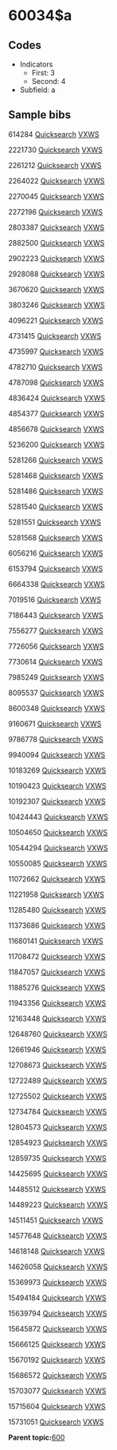 # 60034$a

## Codes

-   Indicators
    -   First: 3
    -   Second: 4
-   Subfield: a

## Sample bibs

614284 [Quicksearch](https://search.library.yale.edu/catalog/614284) [VXWS](http://prodorbis.library.yale.edu:7014/vxws/GetHoldingsService?bibId=614284)

2221730 [Quicksearch](https://search.library.yale.edu/catalog/2221730) [VXWS](http://prodorbis.library.yale.edu:7014/vxws/GetHoldingsService?bibId=2221730)

2261212 [Quicksearch](https://search.library.yale.edu/catalog/2261212) [VXWS](http://prodorbis.library.yale.edu:7014/vxws/GetHoldingsService?bibId=2261212)

2264022 [Quicksearch](https://search.library.yale.edu/catalog/2264022) [VXWS](http://prodorbis.library.yale.edu:7014/vxws/GetHoldingsService?bibId=2264022)

2270045 [Quicksearch](https://search.library.yale.edu/catalog/2270045) [VXWS](http://prodorbis.library.yale.edu:7014/vxws/GetHoldingsService?bibId=2270045)

2272196 [Quicksearch](https://search.library.yale.edu/catalog/2272196) [VXWS](http://prodorbis.library.yale.edu:7014/vxws/GetHoldingsService?bibId=2272196)

2803387 [Quicksearch](https://search.library.yale.edu/catalog/2803387) [VXWS](http://prodorbis.library.yale.edu:7014/vxws/GetHoldingsService?bibId=2803387)

2882500 [Quicksearch](https://search.library.yale.edu/catalog/2882500) [VXWS](http://prodorbis.library.yale.edu:7014/vxws/GetHoldingsService?bibId=2882500)

2902223 [Quicksearch](https://search.library.yale.edu/catalog/2902223) [VXWS](http://prodorbis.library.yale.edu:7014/vxws/GetHoldingsService?bibId=2902223)

2928088 [Quicksearch](https://search.library.yale.edu/catalog/2928088) [VXWS](http://prodorbis.library.yale.edu:7014/vxws/GetHoldingsService?bibId=2928088)

3670620 [Quicksearch](https://search.library.yale.edu/catalog/3670620) [VXWS](http://prodorbis.library.yale.edu:7014/vxws/GetHoldingsService?bibId=3670620)

3803246 [Quicksearch](https://search.library.yale.edu/catalog/3803246) [VXWS](http://prodorbis.library.yale.edu:7014/vxws/GetHoldingsService?bibId=3803246)

4096221 [Quicksearch](https://search.library.yale.edu/catalog/4096221) [VXWS](http://prodorbis.library.yale.edu:7014/vxws/GetHoldingsService?bibId=4096221)

4731415 [Quicksearch](https://search.library.yale.edu/catalog/4731415) [VXWS](http://prodorbis.library.yale.edu:7014/vxws/GetHoldingsService?bibId=4731415)

4735997 [Quicksearch](https://search.library.yale.edu/catalog/4735997) [VXWS](http://prodorbis.library.yale.edu:7014/vxws/GetHoldingsService?bibId=4735997)

4782710 [Quicksearch](https://search.library.yale.edu/catalog/4782710) [VXWS](http://prodorbis.library.yale.edu:7014/vxws/GetHoldingsService?bibId=4782710)

4787098 [Quicksearch](https://search.library.yale.edu/catalog/4787098) [VXWS](http://prodorbis.library.yale.edu:7014/vxws/GetHoldingsService?bibId=4787098)

4836424 [Quicksearch](https://search.library.yale.edu/catalog/4836424) [VXWS](http://prodorbis.library.yale.edu:7014/vxws/GetHoldingsService?bibId=4836424)

4854377 [Quicksearch](https://search.library.yale.edu/catalog/4854377) [VXWS](http://prodorbis.library.yale.edu:7014/vxws/GetHoldingsService?bibId=4854377)

4856678 [Quicksearch](https://search.library.yale.edu/catalog/4856678) [VXWS](http://prodorbis.library.yale.edu:7014/vxws/GetHoldingsService?bibId=4856678)

5236200 [Quicksearch](https://search.library.yale.edu/catalog/5236200) [VXWS](http://prodorbis.library.yale.edu:7014/vxws/GetHoldingsService?bibId=5236200)

5281266 [Quicksearch](https://search.library.yale.edu/catalog/5281266) [VXWS](http://prodorbis.library.yale.edu:7014/vxws/GetHoldingsService?bibId=5281266)

5281468 [Quicksearch](https://search.library.yale.edu/catalog/5281468) [VXWS](http://prodorbis.library.yale.edu:7014/vxws/GetHoldingsService?bibId=5281468)

5281486 [Quicksearch](https://search.library.yale.edu/catalog/5281486) [VXWS](http://prodorbis.library.yale.edu:7014/vxws/GetHoldingsService?bibId=5281486)

5281540 [Quicksearch](https://search.library.yale.edu/catalog/5281540) [VXWS](http://prodorbis.library.yale.edu:7014/vxws/GetHoldingsService?bibId=5281540)

5281551 [Quicksearch](https://search.library.yale.edu/catalog/5281551) [VXWS](http://prodorbis.library.yale.edu:7014/vxws/GetHoldingsService?bibId=5281551)

5281568 [Quicksearch](https://search.library.yale.edu/catalog/5281568) [VXWS](http://prodorbis.library.yale.edu:7014/vxws/GetHoldingsService?bibId=5281568)

6056216 [Quicksearch](https://search.library.yale.edu/catalog/6056216) [VXWS](http://prodorbis.library.yale.edu:7014/vxws/GetHoldingsService?bibId=6056216)

6153794 [Quicksearch](https://search.library.yale.edu/catalog/6153794) [VXWS](http://prodorbis.library.yale.edu:7014/vxws/GetHoldingsService?bibId=6153794)

6664338 [Quicksearch](https://search.library.yale.edu/catalog/6664338) [VXWS](http://prodorbis.library.yale.edu:7014/vxws/GetHoldingsService?bibId=6664338)

7019516 [Quicksearch](https://search.library.yale.edu/catalog/7019516) [VXWS](http://prodorbis.library.yale.edu:7014/vxws/GetHoldingsService?bibId=7019516)

7186443 [Quicksearch](https://search.library.yale.edu/catalog/7186443) [VXWS](http://prodorbis.library.yale.edu:7014/vxws/GetHoldingsService?bibId=7186443)

7556277 [Quicksearch](https://search.library.yale.edu/catalog/7556277) [VXWS](http://prodorbis.library.yale.edu:7014/vxws/GetHoldingsService?bibId=7556277)

7726056 [Quicksearch](https://search.library.yale.edu/catalog/7726056) [VXWS](http://prodorbis.library.yale.edu:7014/vxws/GetHoldingsService?bibId=7726056)

7730614 [Quicksearch](https://search.library.yale.edu/catalog/7730614) [VXWS](http://prodorbis.library.yale.edu:7014/vxws/GetHoldingsService?bibId=7730614)

7985249 [Quicksearch](https://search.library.yale.edu/catalog/7985249) [VXWS](http://prodorbis.library.yale.edu:7014/vxws/GetHoldingsService?bibId=7985249)

8095537 [Quicksearch](https://search.library.yale.edu/catalog/8095537) [VXWS](http://prodorbis.library.yale.edu:7014/vxws/GetHoldingsService?bibId=8095537)

8600348 [Quicksearch](https://search.library.yale.edu/catalog/8600348) [VXWS](http://prodorbis.library.yale.edu:7014/vxws/GetHoldingsService?bibId=8600348)

9160671 [Quicksearch](https://search.library.yale.edu/catalog/9160671) [VXWS](http://prodorbis.library.yale.edu:7014/vxws/GetHoldingsService?bibId=9160671)

9786778 [Quicksearch](https://search.library.yale.edu/catalog/9786778) [VXWS](http://prodorbis.library.yale.edu:7014/vxws/GetHoldingsService?bibId=9786778)

9940094 [Quicksearch](https://search.library.yale.edu/catalog/9940094) [VXWS](http://prodorbis.library.yale.edu:7014/vxws/GetHoldingsService?bibId=9940094)

10183269 [Quicksearch](https://search.library.yale.edu/catalog/10183269) [VXWS](http://prodorbis.library.yale.edu:7014/vxws/GetHoldingsService?bibId=10183269)

10190423 [Quicksearch](https://search.library.yale.edu/catalog/10190423) [VXWS](http://prodorbis.library.yale.edu:7014/vxws/GetHoldingsService?bibId=10190423)

10192307 [Quicksearch](https://search.library.yale.edu/catalog/10192307) [VXWS](http://prodorbis.library.yale.edu:7014/vxws/GetHoldingsService?bibId=10192307)

10424443 [Quicksearch](https://search.library.yale.edu/catalog/10424443) [VXWS](http://prodorbis.library.yale.edu:7014/vxws/GetHoldingsService?bibId=10424443)

10504650 [Quicksearch](https://search.library.yale.edu/catalog/10504650) [VXWS](http://prodorbis.library.yale.edu:7014/vxws/GetHoldingsService?bibId=10504650)

10544294 [Quicksearch](https://search.library.yale.edu/catalog/10544294) [VXWS](http://prodorbis.library.yale.edu:7014/vxws/GetHoldingsService?bibId=10544294)

10550085 [Quicksearch](https://search.library.yale.edu/catalog/10550085) [VXWS](http://prodorbis.library.yale.edu:7014/vxws/GetHoldingsService?bibId=10550085)

11072662 [Quicksearch](https://search.library.yale.edu/catalog/11072662) [VXWS](http://prodorbis.library.yale.edu:7014/vxws/GetHoldingsService?bibId=11072662)

11221958 [Quicksearch](https://search.library.yale.edu/catalog/11221958) [VXWS](http://prodorbis.library.yale.edu:7014/vxws/GetHoldingsService?bibId=11221958)

11285480 [Quicksearch](https://search.library.yale.edu/catalog/11285480) [VXWS](http://prodorbis.library.yale.edu:7014/vxws/GetHoldingsService?bibId=11285480)

11373686 [Quicksearch](https://search.library.yale.edu/catalog/11373686) [VXWS](http://prodorbis.library.yale.edu:7014/vxws/GetHoldingsService?bibId=11373686)

11680141 [Quicksearch](https://search.library.yale.edu/catalog/11680141) [VXWS](http://prodorbis.library.yale.edu:7014/vxws/GetHoldingsService?bibId=11680141)

11708472 [Quicksearch](https://search.library.yale.edu/catalog/11708472) [VXWS](http://prodorbis.library.yale.edu:7014/vxws/GetHoldingsService?bibId=11708472)

11847057 [Quicksearch](https://search.library.yale.edu/catalog/11847057) [VXWS](http://prodorbis.library.yale.edu:7014/vxws/GetHoldingsService?bibId=11847057)

11885276 [Quicksearch](https://search.library.yale.edu/catalog/11885276) [VXWS](http://prodorbis.library.yale.edu:7014/vxws/GetHoldingsService?bibId=11885276)

11943356 [Quicksearch](https://search.library.yale.edu/catalog/11943356) [VXWS](http://prodorbis.library.yale.edu:7014/vxws/GetHoldingsService?bibId=11943356)

12163448 [Quicksearch](https://search.library.yale.edu/catalog/12163448) [VXWS](http://prodorbis.library.yale.edu:7014/vxws/GetHoldingsService?bibId=12163448)

12648760 [Quicksearch](https://search.library.yale.edu/catalog/12648760) [VXWS](http://prodorbis.library.yale.edu:7014/vxws/GetHoldingsService?bibId=12648760)

12661946 [Quicksearch](https://search.library.yale.edu/catalog/12661946) [VXWS](http://prodorbis.library.yale.edu:7014/vxws/GetHoldingsService?bibId=12661946)

12708673 [Quicksearch](https://search.library.yale.edu/catalog/12708673) [VXWS](http://prodorbis.library.yale.edu:7014/vxws/GetHoldingsService?bibId=12708673)

12722489 [Quicksearch](https://search.library.yale.edu/catalog/12722489) [VXWS](http://prodorbis.library.yale.edu:7014/vxws/GetHoldingsService?bibId=12722489)

12725502 [Quicksearch](https://search.library.yale.edu/catalog/12725502) [VXWS](http://prodorbis.library.yale.edu:7014/vxws/GetHoldingsService?bibId=12725502)

12734784 [Quicksearch](https://search.library.yale.edu/catalog/12734784) [VXWS](http://prodorbis.library.yale.edu:7014/vxws/GetHoldingsService?bibId=12734784)

12804573 [Quicksearch](https://search.library.yale.edu/catalog/12804573) [VXWS](http://prodorbis.library.yale.edu:7014/vxws/GetHoldingsService?bibId=12804573)

12854923 [Quicksearch](https://search.library.yale.edu/catalog/12854923) [VXWS](http://prodorbis.library.yale.edu:7014/vxws/GetHoldingsService?bibId=12854923)

12859735 [Quicksearch](https://search.library.yale.edu/catalog/12859735) [VXWS](http://prodorbis.library.yale.edu:7014/vxws/GetHoldingsService?bibId=12859735)

14425695 [Quicksearch](https://search.library.yale.edu/catalog/14425695) [VXWS](http://prodorbis.library.yale.edu:7014/vxws/GetHoldingsService?bibId=14425695)

14485512 [Quicksearch](https://search.library.yale.edu/catalog/14485512) [VXWS](http://prodorbis.library.yale.edu:7014/vxws/GetHoldingsService?bibId=14485512)

14489223 [Quicksearch](https://search.library.yale.edu/catalog/14489223) [VXWS](http://prodorbis.library.yale.edu:7014/vxws/GetHoldingsService?bibId=14489223)

14511451 [Quicksearch](https://search.library.yale.edu/catalog/14511451) [VXWS](http://prodorbis.library.yale.edu:7014/vxws/GetHoldingsService?bibId=14511451)

14577648 [Quicksearch](https://search.library.yale.edu/catalog/14577648) [VXWS](http://prodorbis.library.yale.edu:7014/vxws/GetHoldingsService?bibId=14577648)

14618148 [Quicksearch](https://search.library.yale.edu/catalog/14618148) [VXWS](http://prodorbis.library.yale.edu:7014/vxws/GetHoldingsService?bibId=14618148)

14626058 [Quicksearch](https://search.library.yale.edu/catalog/14626058) [VXWS](http://prodorbis.library.yale.edu:7014/vxws/GetHoldingsService?bibId=14626058)

15369973 [Quicksearch](https://search.library.yale.edu/catalog/15369973) [VXWS](http://prodorbis.library.yale.edu:7014/vxws/GetHoldingsService?bibId=15369973)

15494184 [Quicksearch](https://search.library.yale.edu/catalog/15494184) [VXWS](http://prodorbis.library.yale.edu:7014/vxws/GetHoldingsService?bibId=15494184)

15639794 [Quicksearch](https://search.library.yale.edu/catalog/15639794) [VXWS](http://prodorbis.library.yale.edu:7014/vxws/GetHoldingsService?bibId=15639794)

15645872 [Quicksearch](https://search.library.yale.edu/catalog/15645872) [VXWS](http://prodorbis.library.yale.edu:7014/vxws/GetHoldingsService?bibId=15645872)

15666125 [Quicksearch](https://search.library.yale.edu/catalog/15666125) [VXWS](http://prodorbis.library.yale.edu:7014/vxws/GetHoldingsService?bibId=15666125)

15670192 [Quicksearch](https://search.library.yale.edu/catalog/15670192) [VXWS](http://prodorbis.library.yale.edu:7014/vxws/GetHoldingsService?bibId=15670192)

15686572 [Quicksearch](https://search.library.yale.edu/catalog/15686572) [VXWS](http://prodorbis.library.yale.edu:7014/vxws/GetHoldingsService?bibId=15686572)

15703077 [Quicksearch](https://search.library.yale.edu/catalog/15703077) [VXWS](http://prodorbis.library.yale.edu:7014/vxws/GetHoldingsService?bibId=15703077)

15715604 [Quicksearch](https://search.library.yale.edu/catalog/15715604) [VXWS](http://prodorbis.library.yale.edu:7014/vxws/GetHoldingsService?bibId=15715604)

15731051 [Quicksearch](https://search.library.yale.edu/catalog/15731051) [VXWS](http://prodorbis.library.yale.edu:7014/vxws/GetHoldingsService?bibId=15731051)

**Parent topic:**[600](../../tags/600/600.md)

